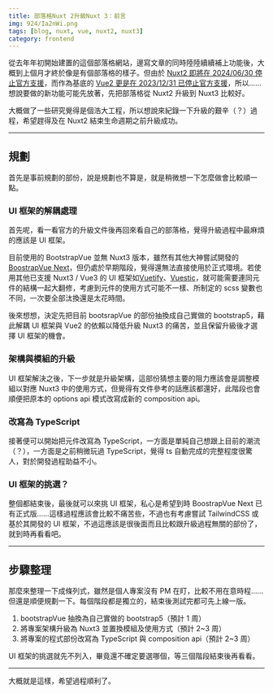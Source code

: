 ```yaml
---
title: 部落格Nuxt 2升級Nuxt 3：前言
img: 924/Ia2nWi.png
tags: [blog, nuxt, vue, nuxt2, nuxt3]
category: frontend
---
```


從去年年初開始建置的這個部落格網站，邊寫文章的同時陸陸續續補上功能後，大概到上個月才終於像是有個部落格的樣子。但由於 [Nuxt2 即將在 2024/06/30 停止官方支援](https://v2.nuxt.com/lts#expecting-to-stay-on-nuxt-2)，而作為基底的 [Vue2 更是在 2023/12/31 已停止官方支援](https://v2.vuejs.org/eol/)，所以……想說要做的新功能可能先放著，先把部落格從 Nuxt2 升級到 Nuxt3 比較好。

<!--more-->

大概做了一些研究覺得是個浩大工程，所以想說來紀錄一下升級的艱辛（？）過程，希望趕得及在 Nuxt2 結束生命週期之前升級成功。

---

## 規劃

首先是事前規劃的部份，說是規劃也不算是，就是稍微想一下怎麼做會比較順一點。

### UI 框架的解耦處理

首先呢，看一看官方的升級文件後再回來看自己的部落格，覺得升級過程中最麻煩的應該是 UI 框架。

目前使用的 BootstrapVue 並無 Nuxt3 版本，雖然有其他大神嘗試開發的[BoostrapVue Next](https://github.com/bootstrap-vue-next/bootstrap-vue-next)，但仍處於早期階段，覺得還無法直接使用於正式環境。若使用其他已支援 Nuxt3 / Vue3 的 UI 框架如[Vuetify](https://vuetifyjs.com/en/)、[Vuestic](https://ui.vuestic.dev/)，就可能需要連同元件的結構一起大翻修，考慮到元件的使用方式可能不一樣、所制定的 scss 變數也不同，一次要全部汰換還是太花時間。

後來想想，決定先把目前 bootsrapVue 的部份抽換成自己實做的 bootstrap5，藉此解耦 UI 框架與 Vue2 的依賴以降低升級 Nuxt3 的痛苦，並且保留升級後才選擇 UI 框架的機會。

### 架構與模組的升級

UI 框架解決之後，下一步就是升級架構，這部份猜想主要的阻力應該會是調整模組以對應 Nuxt3 中的使用方式，但覺得有文件參考的話應該都還好，此階段也會順便把原本的 options api 模式改寫成新的 composition api。

### 改寫為 TypeScript

接著便可以開始把元件改寫為 TypeScript，一方面是單純自己想跟上目前的潮流（？），一方面是之前稍微玩過 TypeScript，覺得 ts 自動完成的完整程度很驚人，對於開發過程助益不小。

### UI 框架的挑選？

整個都結束後，最後就可以來挑 UI 框架，私心是希望到時 BoostrapVue Next 已有正式版……這樣過程應該會比較不痛苦些，不過也有考慮嘗試 TailwindCSS 或基於其開發的 UI 框架，不過這應該是很後面而且比較跟升級過程無關的部份了，就到時再看看吧。

---

## 步驟整理

那麼來整理一下成條列式，雖然是個人專案沒有 PM 在盯，比較不用在意時程……但還是順便規劃一下。每個階段都是獨立的，結束後測試完都可先上線一版。

1. bootstrapVue 抽換為自己實做的 bootstrap5（預計 1 周）
2. 將專案架構升級為 Nuxt3 並置換模組及使用方式（預計 2~3 周）
3. 將專案的程式部份改寫為 TypeScript 與 composition api（預計 2~3 周）

UI 框架的挑選就先不列入，畢竟還不確定要選哪個，等三個階段結束後再看看。

---

大概就是這樣，希望過程順利了。
